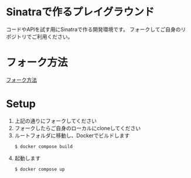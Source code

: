 # Sinatraで作るプレイグラウンド
コードやAPIを試す用にSinatraで作る開発環境です。
フォークしてご自身のリポジトリでご利用ください。

# フォーク方法

[フォーク方法](https://docs.github.com/ja/pull-requests/collaborating-with-pull-requests/working-with-forks/fork-a-repo)

# Setup

1. 上記の通りにフォークしてください
1. フォークしたらご自身のローカルにcloneしてください
1. ルートフォルダに移動し、Dockerでビルドします
    ```
    $ docker compose build
    ```
1. 起動します
    ```
    $ docker compose up
    ```


